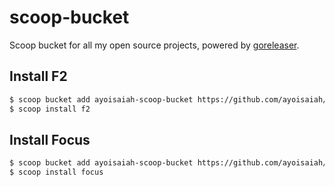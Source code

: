 # scoop-bucket

Scoop bucket for all my open source projects, powered by [goreleaser](https://github.com/goreleaser/goreleaser).

## Install F2

```bash
$ scoop bucket add ayoisaiah-scoop-bucket https://github.com/ayoisaiah/scoop-bucket
$ scoop install f2
```

## Install Focus

```bash
$ scoop bucket add ayoisaiah-scoop-bucket https://github.com/ayoisaiah/scoop-bucket
$ scoop install focus
```
